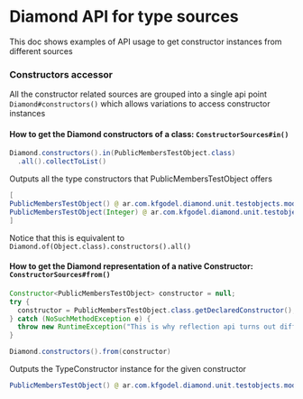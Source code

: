# Diamond API for type sources
This doc shows examples of API usage to get constructor instances 
from different sources

### Constructors accessor
All the constructor related sources are grouped into a single api point
`Diamond#constructors()` which allows variations to access constructor instances

#### How to get the Diamond constructors of a class: `ConstructorSources#in()`
```java
Diamond.constructors().in(PublicMembersTestObject.class)
  .all().collectToList()
```
Outputs all the type constructors that PublicMembersTestObject offers
```java
[
PublicMembersTestObject() @ ar.com.kfgodel.diamond.unit.testobjects.modifiers, 
PublicMembersTestObject(Integer) @ ar.com.kfgodel.diamond.unit.testobjects.modifiers
]
```
Notice that this is equivalent to `Diamond.of(Object.class).constructors().all()`

#### How to get the Diamond representation of a native Constructor: `ConstructorSources#from()`
```java
Constructor<PublicMembersTestObject> constructor = null;
try {
  constructor = PublicMembersTestObject.class.getDeclaredConstructor();
} catch (NoSuchMethodException e) {
  throw new RuntimeException("This is why reflection api turns out difficult to use", e);
}

Diamond.constructors().from(constructor)
```
Outputs the TypeConstructor instance for the given constructor
```java
PublicMembersTestObject() @ ar.com.kfgodel.diamond.unit.testobjects.modifiers
```
